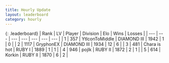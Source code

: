 ```yaml
---
title: Hourly Update
layout: leaderboard
category: hourly
---
```


{: .leaderboard}
| Rank | LV | Player | Division | Elo | Wins | Losses |
| --- | --- | --- | --- | --- | --- | --- |
| <span data-change="0">1</span> | 357 | <span title="ID: 108623">YtIconToMiddle</span> | DIAMOND III | <span data-change="0">1942</span> | <span data-change="0">1</span> | <span data-change="0">0</span> |
| <span data-change="0">2</span> | 1117 | <span title="ID: 315148">GryphonEX</span> | DIAMOND III | <span data-change="2">1934</span> | <span data-change="4">12</span> | <span data-change="3">6</span> |
| <span data-change="-">3</span> | 481 | <span title="ID: 382502">Chara is hot</span> | RUBY I | <span data-change="-">1889</span> | <span data-change="-">1</span> | <span data-change="-">1</span> |
| <span data-change="1">4</span> | 946 | <span title="ID: 4783">pojlk</span> | RUBY II | <span data-change="17">1872</span> | <span data-change="2">2</span> | <span data-change="0">1</span> |
| <span data-change="-2">5</span> | 614 | <span title="ID: 31847">Korkin</span> | RUBY II | <span data-change="0">1870</span> | <span data-change="0">6</span> | <span data-change="0">2</span> |